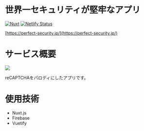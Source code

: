 # 世界一セキュリティが堅牢なアプリ
[![Nuxt](https://img.shields.io/badge/Nuxt-v2.15.6-brightgreen)](https://img.shields.io/badge/Nuxt-v2.15.6-brightgreen)
[![Netlify Status](https://api.netlify.com/api/v1/badges/1789b738-3cc0-4887-b1ad-2790e8b91721/deploy-status)](https://app.netlify.com/sites/sekigae/deploys)

[https://perfect-security.jp/](https://perfect-security.jp/)

# サービス概要

<a href="https://sekigae.jp/">
  <img src="https://user-images.githubusercontent.com/72296262/115614380-9f34f780-a328-11eb-93eb-a8b020c04b2f.gif" />
</a>

reCAPTCHAをパロディにしたアプリです。

# 使用技術
- Nuxt.js
- Firebase
- Vuetify
